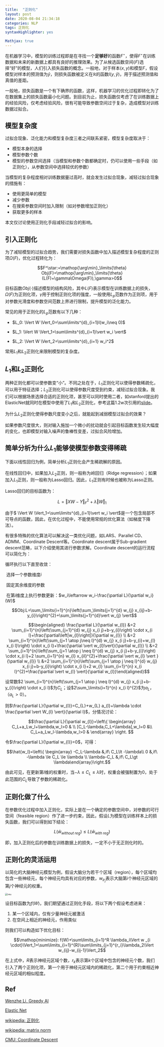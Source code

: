 ```yaml
---
title:  "正则化"
layout: post
date: 2020-08-04 21:34:18
categories: NLP
tags: 正则化
syntaxHighlighter: yes

Mathjax: true
---
```


在机器学习中，模型的训练过程即是在寻找一个**足够好**的函数$F^{\star}$，使得$F^{\star}$在训练数据和未来的新数据上都具有良好的推理效果。为了从候选函数空间$\{F\}$选择“好”的模型，人们引入损失函数的概念。一般地，对于样本$(x, y)$和模型$F$，假设模型对样本的预测值为$\hat{y}$，则损失函数被定义在$\mathbb{R}$的函数$l(y, \hat{y})$，用于描述预测值和真值的差距。

一般地，损失函数是一个有下确界的函数，这样，机器学习的优化过程即转化为了在数据集上的损失函数最小化问题。到目前为止，损失函数仅考虑了在训练数据上的经验风险，仅考虑经验风险，很有可能导致参数空间过于复杂，造成模型对训练数据过拟合。

## 模型复杂度

过拟合现象、泛化能力和模型复杂度三者之间联系紧密，模型复杂度取决于：

- 模型本身的选择
- 模型参数个数
- 模型的参数空间选择（当模型和参数个数都确定时，仍可以使用一些手段（如正则化），从参数空间中选择较优的参数）

当模型的复杂程度相对训练数据量过高时，就会发生过拟合现象，减轻过拟合现象的措施有：

- 使用更简单的模型
- 减少参数
- 在搜索参数空间时加入限制（如对参数增加正则化）
- 获取更多的样本

本文仅讨论使用正则化手段减轻过拟合的影响。

## 引入正则化

为了减轻模型的过拟合趋势，我们需要对损失函数中加入描述模型复杂程度的正则项$\Omega(F)$，优化过程转化为：

$$F^\star:=\mathop{\arg\min}_\limits{\theta} Obj(F)=\mathop{\arg\min}_\limits{\theta}(L(F)+\gamma\Omega(F)),\gamma>0$$

目标函数$Obj(\cdot)$描述模型的结构风险，其中$L(F)$表示模型在训练数据上的损失，$\Omega(F)$为正则化项，$\gamma$用于控制正则化项的强度，一般使用$L_p$范数作为正则项，用于对参数光滑度和参数空间范数上界进行限制，提升模型的泛化能力。

常见的用于正则化的$L_p$范数有以下几种：

- $L_0: \Vert W \Vert_0=\sum\limits^{d}_{i=1}I(w_i\neq 0)$

- $L_1: \Vert W \Vert_1=\sum\limits^{d}_{i=1}\vert w_i \vert$
- $L_2: \Vert W \Vert_2=\sum\limits^{d}_{i=1} w_i^2$

常用$L_1$和$L_2$正则化来限制模型的复杂度。

## $L_1$和$L_2$正则化

两种正则化都可以使参数变“小”。不同之处在于，$L_1$正则化可以使得参数稀疏化，可以用于特征选择；$L_2$正则化可以使得参数尺度受到约束，减轻过拟合现象。我们可以根据场景选择合适的正则化项，甚至可以同时使用二者，如stanford提出的ElasticNet就同时在模型中使用了$L_1$和$L_2$正则化，参考这篇1.2w次引用的[slide](https://web.stanford.edu/~hastie/TALKS/enet_talk.pdf)。

为什么$L_2$正则化使得参数尺度变小之后，就能起到减弱模型过拟合的效果？

如果参数尺度很大，则对输入施加一个微小的扰动就会引起目标函数发生较大幅度的变化，也即模型对输入噪声的鲁棒性变差，过拟合风险增加。

## 简单分析为什么$L_1$能够使模型参数变得稀疏

下面以线性回归为例，简单分析$L_1$正则化会产生稀疏解的原因。

在线性回归中，如果加入$L_2$正则，则一般称为岭回归（Ridge regression）；如果加入$L_1$正则，则一般称为Lasso回归。因此，$L_1$正则有时候也被称为Lasso正则。

Lasso回归的目标函数为：

$$L=\Vert XW-Y \Vert_F^2 + \lambda\Vert W \Vert_1$$

由于$ \Vert W \Vert_1=\sum\limits^{d}_{i=1}\vert w_i \vert$是一个包含局部不可导点的函数，因此，在优化过程中，不能使用常规的优化算法（如梯度下降法）。

有很多特殊的优化算法可以解决这一类优化问题，如LARS、Parallel CD、ADMM、Coordinate Descent等。Coordinate descent属于Sub-gradient descent范畴，以下介绍使用其进行参数求解。Coordinate descent的运行流程可以简化为：

循环执行以下直至收敛：

​        选择一个参数维度$i$

​        固定其余维度的参数

​        在第$i$维度上执行参数更新：$w_i\leftarrow w_i-\frac{\partial L}{\partial w_i}(W)$

$$Obj:L=\sum_\limits{i=1}^{n}\left(\sum_\limits{j=1}^{d} w_{j} x_{ij}+b-y_{i}\right)^{2}+\sum_\limits{j=1}^{d}\vert w_{j} \vert$$

$$\begin{aligned} \frac{\partial L}{\partial w_{l}} &=2 \sum_{i=1}^{n}\left(\sum_{j=1}^{d} w_{j} x_{i j}+b-y_{i}\right) \cdot x_{i l}+\frac{\partial\left|w_{l}\right|}{\partial w_{l}} \\ &=2 \sum_{i=1}^{n}\left(\sum_{j=1 \atop j\neq l}^{d} w_{j} x_{i j}+b-y_{i}+w_{l} x_{i l}\right) \cdot x_{i l}+\frac{\partial \vert w_{l}\vert}{\partial w_{l}} \\ &=2 \sum_{i=1}^{n}\left(\sum_{j=1 \atop j \neq l}^{d} w_{j} x_{i j}+b-y_{i}\right) \cdot x_{i l}+2 \sum_{i=1}^{n} w_{l} x_{il}^{2}+\frac{\partial \vert w_{l} \vert }{\partial w_{l}} \\ &=2 \sum_{i=1}^{n}\left(\sum_{j=1 \atop j \neq l}^{d} w_{j} x_{i j}+b-y_{i}\right) \cdot x_{i l}+2 w_{l} \sum_{i=1}^{n} x_{i l}^{2}+\frac{\partial \vert w_{l} \vert}{\partial w_{l}}\end{aligned}$$

设常数$2 \sum_{i=1}^{n}\left(\sum_{j=1 \atop j \neq l}^{d} w_{j} x_{i j}+b-y_{i}\right) \cdot x_{i l}$为$C_L$；设$2\sum_\limits{i=1}^{n} x_{i l}^{2}$为$a_L$，（$a_L \gt 0$）。

则$\frac{\partial L}{\partial w_{l}}=C_{L}+w_{L} a_{l}+\lambda \cdot \frac{\partial \vert W_{l} \vert}{\partial l}$，分情况讨论：

$$\frac{\partial L}{\partial w_{l}}=\left\{  \begin{array} C_L+a_Lw_l+\lambda,w_l>0 &  \\               [C_L-\lambda,C_L+\lambda],w_l=0 &\\ C_L+a_Lw_l-\lambda,w_l>0 &                 \end{array}   \right.  $$

令$\frac{\partial L}{\partial w_{l}}=0$，可得：

$$\hat{w_l}=\left\{ \begin{array} -C_L-\lambda &,if\ C_L\lt -\lambda\\ 0 &,if\ -\lambda \le C_L \le \lambda \\ \lambda-C_L &,if\ C_L\gt \lambda\end{array}\right.$$

由此可见，在更新第$l$维的权重时，当$-\lambda \le C_L \le \lambda$时，权重会被强制置为0，处于此范围的$C_L$导致了参数的稀疏化。

## 正则化做了什么

在参数优化过程中加入正则化，实际上是在一个确定的参数空间中，对参数的可行空间（feasible region）作了进一步约束，因此，假设$L$为模型在训练样本上的损失函数，我们可以得到如下结论：

$$L(\hat{w}_{without\ reg}) \leq L(\hat{w}_{with\ reg})$$

即，加入正则化后的参数在训练数据上的损失，一定不小于无正则化时的。

## 正则化的灵活运用

以简化的大脑神经元模型为例，假设大脑分为若干个区域（region），每个区域均包含一些神经元，每个神经元均具有对应的参数，$w_{ir_j}$表示大脑第$i$个神经元区域的第$j$个神经元的权重。

<img src="http://shihanmax.top/20201013230655_vEOXrf_%E6%88%AA%E5%B1%8F2020-10-13%2023.06.38.jpeg" alt="neu" style="zoom:50%;" />

设目标函数为$f(W)$，我们期望通过正则化手段，将以下两个假设考虑进来：

1. 某一个区域内，仅有少量神经元被激活
2. 在空间上相近的神经元，作用类似

则我们可以构造如下优化目标：

$$\mathop{minimize}: f(W)+\sum\limits_{i=1}^R \lambda_i\Vert w
_{i \cdot}\Vert_1+\sum\limits_{i=1}^{R}\sum\limits_{j=1}^{r_i}\lambda_2\Vert w_{ij}-w_{ij-1}\Vert_2$$

在上式中，$R$表示神经元区域个数，$r_k$表示第$k$个区域中包含的神经元个数，我们引入了两个正则化项，第一个用于神经元区域内的稀疏化，第二个用于约束相近神经元区域的相似程度。



## Ref

[Wenzhe Li, Greedy AI](https://www.greedyai.com)

[Elastic Net](https://web.stanford.edu/~hastie/TALKS/enet_talk.pdf)

[wikipedia: 正则化](https://zh.wikipedia.org/wiki/正则化_(数学))

[wikipedia: matrix norm](https://en.wikipedia.org/wiki/Matrix_norm)

[CMU: Coordinate Descent](https://www.cs.cmu.edu/~ggordon/10725-F12/slides/25-coord-desc.pdf)

